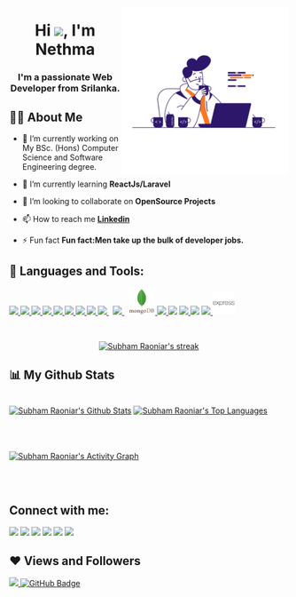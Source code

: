 <a href="#"><img align="right" width="60%" height="40%" src="developer.gif" /></a>
<h1 align="center">Hi <img src="https://raw.githubusercontent.com/MartinHeinz/MartinHeinz/master/wave.gif" width="30px">, I'm Nethma</h1>
<h3 align="center">I'm a passionate Web Developer from Srilanka.</h3>

## 🙋‍♂️ About Me

- 🔭 I’m currently working on My BSc. (Hons) Computer Science and Software Engineering degree.

- 🌱 I’m currently learning **ReactJs/Laravel**

- 👯 I’m looking to collaborate on **OpenSource Projects**


- 📫 How to reach me **[Linkedin](www.linkedin.com/in/nethma-dissanayake-1696a5194)**

- ⚡ Fun fact **Fun fact:Men take up the bulk of developer jobs.**

## 🚀 Languages and Tools:

<p align="left"> 
    <a href="https://www.java.com" target="_blank"> <img src="https://img.icons8.com/color/48/000000/java-coffee-cup-logo.png"/> </a>
    <a href="https://reactjs.org/" target="_blank"> <img src="https://img.icons8.com/color/48/000000/react-native.png"/> </a>
    <a href="https://icons8.com/icon/40669/c++"> <img src="https://img.icons8.com/color/48/000000/c-plus-plus-logo.png"/> </a> 
    <a href="https://developer.mozilla.org/en-US/docs/Web/JavaScript" target="_blank"> <img src="https://img.icons8.com/color/48/000000/javascript.png"/> </a> 
    <a href="https://www.w3.org/html/" target="_blank"> <img src="https://img.icons8.com/color/48/000000/html-5.png"/> </a> 
    <a href="https://www.w3schools.com/css/" target="_blank"> <img src="https://img.icons8.com/color/48/000000/css3.png"/> </a> 
    <a href="https://getbootstrap.com" target="_blank"> <img src="https://img.icons8.com/color/48/000000/bootstrap.png"/> </a> 
    <a href="https://www.python.org" target="_blank"> <img src="https://img.icons8.com/color/48/000000/python.png"/> </a> 
    <a style="padding-right:8px;" href="https://nodejs.org" target="_blank"> <img src="https://img.icons8.com/color/48/000000/nodejs.png"/> </a> 
    <a style="padding-right:8px;" href="https://www.mysql.com/" target="_blank"> <img src="https://img.icons8.com/fluent/50/000000/mysql-logo.png"/> </a>
    <a href="https://www.mongodb.com/" target="_blank"> <img src="https://raw.githubusercontent.com/devicons/devicon/master/icons/mongodb/mongodb-original-wordmark.svg" alt="mongodb" width="48" height="48"/> </a> 
    <a href="https://icons8.com/icon/fAMVO_fuoOuC/php-logo"><img src="https://img.icons8.com/officel/40/000000/php-logo.png"/> </a> 
    <a href="https://icons8.com/icon/39913/oracle-logo"><img src="https://img.icons8.com/color/48/000000/oracle-logo.png"/></a>
    <a href="https://git-scm.com/" target="_blank"> <img src="https://img.icons8.com/color/48/000000/git.png"/> </a> 
    <a href="https://icons8.com/icon/lRjcvhvtR81o/laravel"><img src="https://img.icons8.com/fluency/48/000000/laravel.png"/></a>
    <a href="https://redux.js.org" target="_blank"> <img src="https://img.icons8.com/color/48/000000/redux.png"/> </a>
    <a href="https://expressjs.com" target="_blank"> <img src="https://raw.githubusercontent.com/devicons/devicon/master/icons/express/express-original-wordmark.svg" alt="express" width="40" height="40"/> </a>
</p>

<!-- [![React Badge](https://img.shields.io/badge/-React-61DBFB?style=for-the-badge&labelColor=black&logo=react&logoColor=61DBFB)](#)  [![Javascript Badge](https://img.shields.io/badge/-Javascript-F0DB4F?style=for-the-badge&labelColor=black&logo=javascript&logoColor=F0DB4F)](#) [![Typescript Badge](https://img.shields.io/badge/-Typescript-007acc?style=for-the-badge&labelColor=black&logo=typescript&logoColor=007acc)](#) [![Nodejs Badge](https://img.shields.io/badge/-Nodejs-3C873A?style=for-the-badge&labelColor=black&logo=node.js&logoColor=3C873A)](#) [![GraphQL Badge](https://img.shields.io/badge/-GraphQl-e535ab?style=for-the-badge&labelColor=black&logo=node.js&logoColor=e535ab)](#) -->
<br/>

<p align="center">
     <a href="https://github.com/Dissa123/github-readme-streak-stats">
        <img title="🔥 Get streak stats for your profile at git.io/streak-stats" alt="Subham Raoniar's streak" src="https://github-readme-streak-stats.herokuapp.com/?user=Dissa123&theme=default"/>
    </a>
</p>

## 📊 My Github Stats

 <br/>
    <a href="https://github.com/Dissa123/github-readme-stats"><img alt="Subham Raoniar's Github Stats" src="https://github-readme-stats.vercel.app/api?username=Dissa123&show_icons=true&count_private=true&theme=Default"/></a>
  <a href="https://github.com/Dissa123/github-readme-stats"><img alt="Subham Raoniar's Top Languages" src="https://github-readme-stats.vercel.app/api/top-langs/?username=Dissa123&langs_count=8&count_private=true&layout=compact" /></a>
  <br/>
  <br/>
  

<br/>
<br/>

<a href="https://github.com/Dissa123/github-readme-activity-graph"><img alt="Subham Raoniar's Activity Graph" src="https://activity-graph.herokuapp.com/graph?username=Dissa123&bg_color=fffff0&color=708090&line=24292e&point=24292e&area=true&hide_border=true" /></a>

<br/>
<br/>

## Connect with me:
<p align="left">

<a href = "https://www.linkedin.com/in/nethma-dissanayake-1696a5194/"><img src="https://img.icons8.com/fluent/48/000000/linkedin.png"/></a>
<a href = ""><img src="https://img.icons8.com/fluent/48/000000/twitter.png"/></a>
<a href = "https://www.instagram.com/nethmadissanayake/"><img src="https://img.icons8.com/fluent/48/000000/instagram-new.png"/></a>
<a href = "https://www.youtube.com/channel/UC9Ty2E9USaPGWtGzNHCO9Ag"><img src="https://img.icons8.com/color/48/000000/youtube-play.png"/></a>
<a href="https://www.reddit.com/user/MixExcellent8660"><img src="https://img.icons8.com/doodle/48/000000/reddit--v4.png"/></a>
<a href="https://www.facebook.com/nethmachamoth.disanayaka/"><img src="https://img.icons8.com/fluency/48/000000/facebook-new.png"/></a>

</p>

## ❤ Views and Followers
<a href="https://github.com/Dissa123/github-profile-views-counter">
    <img src="https://komarev.com/ghpvc/?username=Dissa123">
</a>
<a href="https://github.com/Dissa123?tab=followers"><img src="https://img.shields.io/github/followers/Dissa123?label=Followers&style=social" alt="GitHub Badge"></a>
